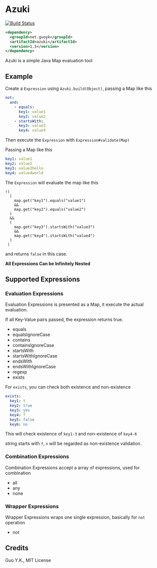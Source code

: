 # Azuki

[![Build Status](https://travis-ci.org/guoyk93/azuki.svg?branch=master)](https://travis-ci.org/guoyk93/azuki)

```xml
<dependency>
  <groupId>net.guoyk</groupId>
  <artifactId>azuki</artifactId>
  <version>1.1</version>
</dependency>
```

Azuki is a simple Java Map evaluation tool

## Example

Create a `Expression` using `Azuki.build(Object)`, passing a Map like this

```yaml
not:
  and:
    - equals:
      key1: value1
      key2: value2
    - startsWith:
      key3: value3
      key4: value4
```

Then execute the `Expression` with `Expression#validate(Map)`

Passing a Map like this

```yaml
key1: value1
key2: value2
key3: value3hello
key4: value4world
```

The `Expression` will evaluate the map like this

```
!(
  (
    map.get("key1").equals("value1")
    &&
    map.get("key2").equals("value2")
  )
  &&
  (
    map.get("key3").startsWith("value3")
    &&
    map.get("key4").startsWith("value4")
  )
 )
```

and returns `false` in this case.

**All Expressions Can be Infinitely Nested**

## Supported Expressions

### Evaluation Expressions

Evaluation Expressions is presented as a Map, it execute the actual evaluation.

If all Key-Value pairs passed, the expression returns true.

* equals
* equalsIgnoreCase
* contains
* containsIgnoreCase
* startsWith
* startsWithIgnoreCase
* endsWith
* endsWithIgnoreCase
* regexp
* exists

For `exists`, you can check both existence and non-existence

```yaml
exists:
  key1: t
  key2: true
  key3: yes
  key4: f
  key5: false
  key6: no
```

This will check existence of `key1-3` and non-existence of `key4-6`

string starts with `f`, `n` will be regarded as non-existence validation.

### Combination Expressions

Combination Expressions accept a array of expressions, used for combination

* all
* any
* none

### Wrapper Expressions

Wrapper Expressions wraps one single expression, basically for `not` operation

* not

## Credits

Guo Y.K., MIT License

